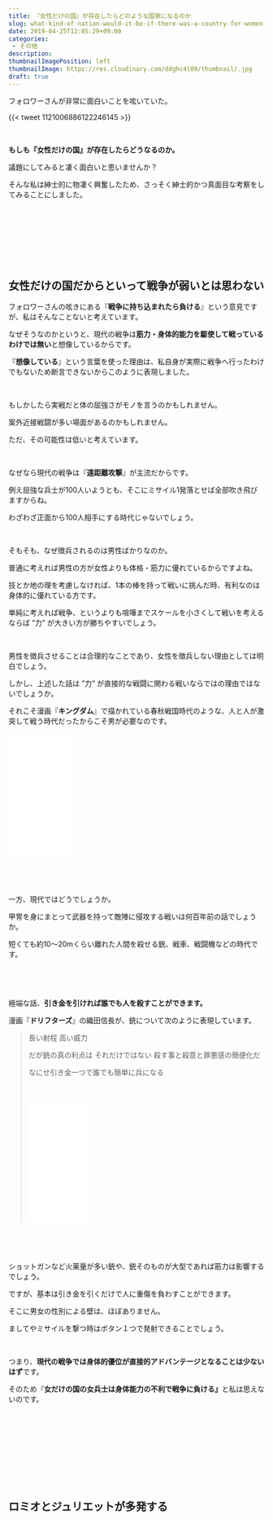 ```yaml
---
title: 『女性だけの国』が存在したらどのような国家になるのか
slug: what-kind-of-nation-would-it-be-if-there-was-a-country-for-women-only
date: 2019-04-25T12:05:29+09:00
categories: 
 - その他
description: 
thumbnailImagePosition: left
thumbnailImage: https://res.cloudinary.com/ddghc4l09/thumbnail/.jpg
draft: true
---
```


<!--more-->

フォロワーさんが非常に面白いことを呟いていた。

{{< tweet 1121006886122246145 >}}
&nbsp;

&nbsp;

<strong>もしも『女性だけの国』が存在したらどうなるのか。</strong>

議題にしてみると凄く面白いと思いませんか？

そんな私は紳士的に物凄く興奮したため、さっそく紳士的かつ真面目な考察をしてみることにしました。

&nbsp;

&nbsp;

&nbsp;

&nbsp;
<h2>女性だけの国だからといって戦争が弱いとは思わない</h2>
フォロワーさんの呟きにある『<strong>戦争に持ち込まれたら負ける</strong>』という意見ですが、私はそんなことないと考えています。

なぜそうなのかというと、現代の戦争は<strong>筋力・身体的能力を駆使して戦っているわけでは無い</strong>と想像しているからです。

『<strong>想像している</strong>』という言葉を使った理由は、私自身が実際に戦争へ行ったわけでもないため断言できないからこのように表現しました。

&nbsp;

もしかしたら実戦だと体の屈強さがモノを言うのかもしれません。

案外近接戦闘が多い場面があるのかもしれません。

ただ、その可能性は低いと考えています。

&nbsp;

なぜなら現代の戦争は『<strong>遠距離攻撃</strong>』が主流だからです。

例え屈強な兵士が100人いようとも、そこにミサイル1発落とせば全部吹き飛びますからね。

わざわざ正面から100人相手にする時代じゃないでしょう。

&nbsp;

そもそも、なぜ徴兵されるのは男性ばかりなのか。

普通に考えれば男性の方が女性よりも体格・筋力に優れているからですよね。

技とか地の理を考慮しなければ、1本の棒を持って戦いに挑んだ時、有利なのは身体的に優れている方です。

単純に考えれば戦争、というよりも喧嘩までスケールを小さくして戦いを考えるならば ”力” が大きい方が勝ちやすいでしょう。

&nbsp;

男性を徴兵させることは合理的なことであり、女性を徴兵しない理由としては明白でしょう。

しかし、上述した話は ”力” が直接的な戦闘に関わる戦いならではの理由ではないでしょうか。

それこそ漫画『<strong>キングダム</strong>』で描かれている春秋戦国時代のような、人と人が激突して戦う時代だったからこそ男が必要なのです。

<iframe style="width: 120px; height: 240px;" src="//rcm-fe.amazon-adsystem.com/e/cm?lt1=_blank&amp;bc1=000000&amp;IS2=1&amp;bg1=FFFFFF&amp;fc1=000000&amp;lc1=0000FF&amp;t=25haruhiro03-22&amp;language=ja_JP&amp;o=9&amp;p=8&amp;l=as4&amp;m=amazon&amp;f=ifr&amp;ref=as_ss_li_til&amp;asins=B009LHBVQ0&amp;linkId=598de809f24ea4cd54aa72f8943df8ac" frameborder="0" marginwidth="0" marginheight="0" scrolling="no"></iframe>

&nbsp;

&nbsp;

一方、現代ではどうでしょうか。

甲冑を身にまとって武器を持って敵陣に侵攻する戦いは何百年前の話でしょうか。

短くても約10～20mくらい離れた人間を殺せる銃、戦車、戦闘機などの時代です。

&nbsp;

&nbsp;

極端な話、<strong>引き金を引ければ誰でも人を殺すことができます。</strong>

漫画『<strong>ドリフターズ</strong>』の織田信長が、銃について次のように表現しています。
<blockquote>長い射程 高い威力

だが銃の真の利点は それだけではない
殺す事と殺意と罪悪感の簡便化だ

なにせ引き金一つで誰でも簡単に兵になる

&nbsp;

<iframe style="width: 120px; height: 240px;" src="//rcm-fe.amazon-adsystem.com/e/cm?lt1=_blank&amp;bc1=000000&amp;IS2=1&amp;bg1=FFFFFF&amp;fc1=000000&amp;lc1=0000FF&amp;t=25haruhiro03-22&amp;language=ja_JP&amp;o=9&amp;p=8&amp;l=as4&amp;m=amazon&amp;f=ifr&amp;ref=as_ss_li_til&amp;asins=B07L3DSXG1&amp;linkId=c6b2d151c85698f45a4e48a9abce0b1c" frameborder="0" marginwidth="0" marginheight="0" scrolling="no"></iframe></blockquote>
&nbsp;

&nbsp;

ショットガンなど火薬量が多い銃や、銃そのものが大型であれば筋力は影響するでしょう。

ですが、基本は引き金を引くだけで人に重傷を負わすことができます。

そこに男女の性別による壁は、ほぼありません。

ましてやミサイルを撃つ時はボタン１つで発射できることでしょう。

&nbsp;

つまり、<strong>現代の戦争では身体的優位が直接的アドバンテージとなることは少ないはず</strong>です。

そのため『<strong>女だけの国の女兵士</strong><strong>は身体能力の不利で戦争に負ける』</strong>と私は思えないのです。

&nbsp;

&nbsp;

&nbsp;

&nbsp;

&nbsp;
<h2>ロミオとジュリエットが多発する</h2>
